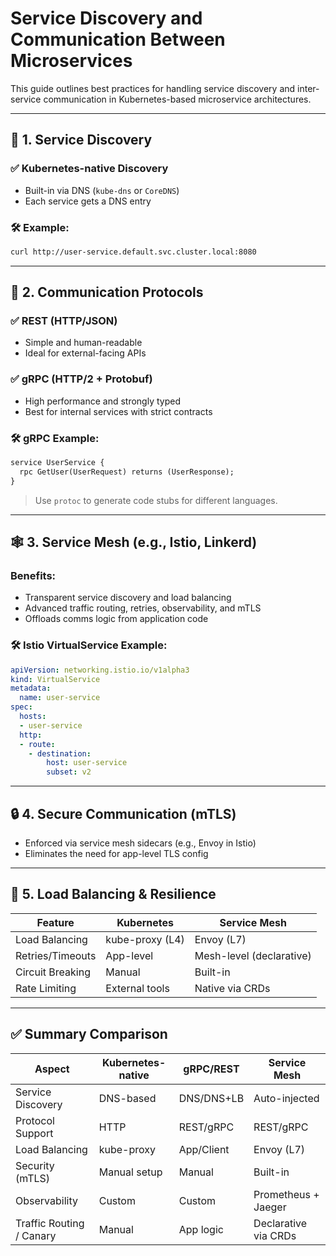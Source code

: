 
# Service Discovery and Communication Between Microservices

This guide outlines best practices for handling service discovery and inter-service communication in Kubernetes-based microservice architectures.

---

## 🔎 1. Service Discovery

### ✅ Kubernetes-native Discovery
- Built-in via DNS (`kube-dns` or `CoreDNS`)
- Each service gets a DNS entry

### 🛠️ Example:
```bash
curl http://user-service.default.svc.cluster.local:8080
```

---

## 🔌 2. Communication Protocols

### ✅ REST (HTTP/JSON)
- Simple and human-readable
- Ideal for external-facing APIs

### ✅ gRPC (HTTP/2 + Protobuf)
- High performance and strongly typed
- Best for internal services with strict contracts

### 🛠️ gRPC Example:
```proto
service UserService {
  rpc GetUser(UserRequest) returns (UserResponse);
}
```

> Use `protoc` to generate code stubs for different languages.

---

## 🕸️ 3. Service Mesh (e.g., Istio, Linkerd)

### Benefits:
- Transparent service discovery and load balancing
- Advanced traffic routing, retries, observability, and mTLS
- Offloads comms logic from application code

### 🛠️ Istio VirtualService Example:
```yaml
apiVersion: networking.istio.io/v1alpha3
kind: VirtualService
metadata:
  name: user-service
spec:
  hosts:
  - user-service
  http:
  - route:
    - destination:
        host: user-service
        subset: v2
```

---

## 🔒 4. Secure Communication (mTLS)

- Enforced via service mesh sidecars (e.g., Envoy in Istio)
- Eliminates the need for app-level TLS config

---

## 🔁 5. Load Balancing & Resilience

| Feature          | Kubernetes | Service Mesh |
|------------------|------------|---------------|
| Load Balancing   | kube-proxy (L4) | Envoy (L7) |
| Retries/Timeouts | App-level  | Mesh-level (declarative) |
| Circuit Breaking | Manual     | Built-in     |
| Rate Limiting    | External tools | Native via CRDs |

---

## ✅ Summary Comparison

| Aspect                     | Kubernetes-native | gRPC/REST | Service Mesh |
|---------------------------|-------------------|-----------|---------------|
| Service Discovery         | DNS-based         | DNS/DNS+LB| Auto-injected |
| Protocol Support          | HTTP              | REST/gRPC | REST/gRPC     |
| Load Balancing            | kube-proxy        | App/Client| Envoy (L7)    |
| Security (mTLS)           | Manual setup      | Manual    | Built-in      |
| Observability             | Custom            | Custom    | Prometheus + Jaeger |
| Traffic Routing / Canary  | Manual             | App logic | Declarative via CRDs |

